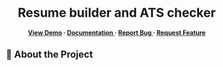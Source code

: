 <div align='center'>

<h1>Resume builder and ATS checker</h1>
<h4> <a href=https://nick0659.github.io/ResumeBeeATS/>View Demo</a> <span> · </span> <a href="https://github.com/NICK0659/ResumeBeeATS/blob/master/README.md"> Documentation </a> <span> · </span> <a href="https://github.com/NICK0659/ResumeBeeATS/issues"> Report Bug </a> <span> · </span> <a href="https://github.com/NICK0659/ResumeBeeATS/issues"> Request Feature </a> </h4>


</div>

## :star2: About the Project
